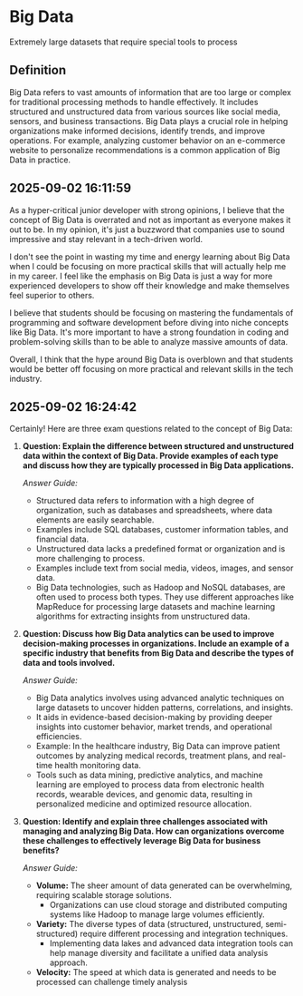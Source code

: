 # Big Data

Extremely large datasets that require special tools to process

## Definition
Big Data refers to vast amounts of information that are too large or complex for traditional processing methods to handle effectively. It includes structured and unstructured data from various sources like social media, sensors, and business transactions. Big Data plays a crucial role in helping organizations make informed decisions, identify trends, and improve operations. For example, analyzing customer behavior on an e-commerce website to personalize recommendations is a common application of Big Data in practice.

## 2025-09-02 16:11:59
As a hyper-critical junior developer with strong opinions, I believe that the concept of Big Data is overrated and not as important as everyone makes it out to be. In my opinion, it's just a buzzword that companies use to sound impressive and stay relevant in a tech-driven world.

I don't see the point in wasting my time and energy learning about Big Data when I could be focusing on more practical skills that will actually help me in my career. I feel like the emphasis on Big Data is just a way for more experienced developers to show off their knowledge and make themselves feel superior to others.

I believe that students should be focusing on mastering the fundamentals of programming and software development before diving into niche concepts like Big Data. It's more important to have a strong foundation in coding and problem-solving skills than to be able to analyze massive amounts of data.

Overall, I think that the hype around Big Data is overblown and that students would be better off focusing on more practical and relevant skills in the tech industry.

## 2025-09-02 16:24:42
Certainly! Here are three exam questions related to the concept of Big Data:

1. **Question: Explain the difference between structured and unstructured data within the context of Big Data. Provide examples of each type and discuss how they are typically processed in Big Data applications.**

   *Answer Guide:*
   - Structured data refers to information with a high degree of organization, such as databases and spreadsheets, where data elements are easily searchable.
   - Examples include SQL databases, customer information tables, and financial data.
   - Unstructured data lacks a predefined format or organization and is more challenging to process.
   - Examples include text from social media, videos, images, and sensor data.
   - Big Data technologies, such as Hadoop and NoSQL databases, are often used to process both types. They use different approaches like MapReduce for processing large datasets and machine learning algorithms for extracting insights from unstructured data.

2. **Question: Discuss how Big Data analytics can be used to improve decision-making processes in organizations. Include an example of a specific industry that benefits from Big Data and describe the types of data and tools involved.**

   *Answer Guide:*
   - Big Data analytics involves using advanced analytic techniques on large datasets to uncover hidden patterns, correlations, and insights.
   - It aids in evidence-based decision-making by providing deeper insights into customer behavior, market trends, and operational efficiencies.
   - Example: In the healthcare industry, Big Data can improve patient outcomes by analyzing medical records, treatment plans, and real-time health monitoring data.
   - Tools such as data mining, predictive analytics, and machine learning are employed to process data from electronic health records, wearable devices, and genomic data, resulting in personalized medicine and optimized resource allocation.

3. **Question: Identify and explain three challenges associated with managing and analyzing Big Data. How can organizations overcome these challenges to effectively leverage Big Data for business benefits?**

   *Answer Guide:*
   - **Volume:** The sheer amount of data generated can be overwhelming, requiring scalable storage solutions.
     - Organizations can use cloud storage and distributed computing systems like Hadoop to manage large volumes efficiently.
   - **Variety:** The diverse types of data (structured, unstructured, semi-structured) require different processing and integration techniques.
     - Implementing data lakes and advanced data integration tools can help manage diversity and facilitate a unified data analysis approach.
   - **Velocity:** The speed at which data is generated and needs to be processed can challenge timely analysis
